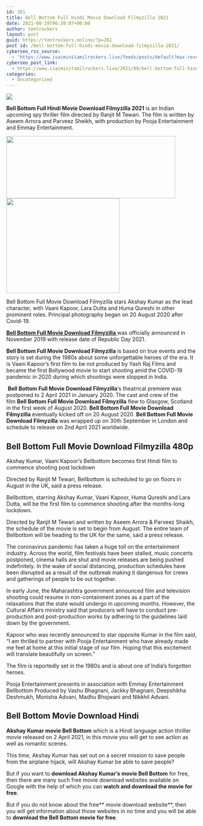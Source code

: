 ```yaml
---
id: 261
title: Bell Bottom Full Hindi Movie Download Filmyzilla 2021
date: 2021-08-29T06:20:07+00:00
author: tentrockers
layout: post
guid: https://tentrockers.online/?p=261
post id: /bell-bottom-full-hindi-movie-download-filmyzilla-2021/
cyberseo_rss_source:
  - 'https://www.isaiminitamilrockers.live/feeds/posts/default?max-results=150&start-index=1'
cyberseo_post_link:
  - https://www.isaiminitamilrockers.live/2021/08/bell-bottom-full-hindi-movie-download.html
categories:
  - Uncategorized
---
```

<div class="media_block">
  <img src="https://1.bp.blogspot.com/-jr_zFlIfD9c/YR86fa17DtI/AAAAAAAABJM/CPMXvTwCSAgRlOGmW4JuZR114Tf93ICxwCLcBGAsYHQ/s72-w447-h164-c/images.jpg" class="media_thumbnail" />
</div>

<meta content="Bell Bottom Full Hindi Movie Download Filmyzilla 2021 is an Indian upcoming spy thriller film directed by Ranjit M Tewari. The film is writ..." name="twitter:description" />

  


<center>
</center>

**Bell Bottom Full Hindi Movie Download Filmyzilla 2021** is an Indian upcoming spy thriller film directed by Ranjit M Tewari. The film is written by Aseem Arrora and Parveez Sheikh, with production by Pooja Entertainment and Emmay Entertainment.

<div class="separator">
  <a href="https://1.bp.blogspot.com/-jr_zFlIfD9c/YR86fa17DtI/AAAAAAAABJM/CPMXvTwCSAgRlOGmW4JuZR114Tf93ICxwCLcBGAsYHQ/s308/images.jpg"><img loading="lazy" border="0" data-original-height="164" data-original-width="308" height="164" src="https://1.bp.blogspot.com/-jr_zFlIfD9c/YR86fa17DtI/AAAAAAAABJM/CPMXvTwCSAgRlOGmW4JuZR114Tf93ICxwCLcBGAsYHQ/w447-h164/images.jpg" width="447" /></a>
</div>



<div class="separator">
  <a href="https://www.tamilrockerz.online/bell-bottom-full-hindi-movie-download-filmyzilla-2021/"><img loading="lazy" border="0" data-original-height="250" data-original-width="300" height="250" src="https://1.bp.blogspot.com/-nfbzYVobUik/YMlpOerzdgI/AAAAAAAAA3Y/aAupsOUs_WMY6Lv7R1OtZhI6OqaRh-YAwCPcBGAYYCw/s0/e854879156f0849f3d27a89db88ed039.png" width="300" /></a>
</div>

Bell Bottom Full Movie Download Filmyzilla stars Akshay Kumar as the lead character, with Vaani Kapoor, Lara Dutta and Huma Qureshi in other prominent roles. Principal photography began on 20 August 2020 after Covid-19.&nbsp;

[**Bell Bottom Full Movie Download Filmyzilla**&nbsp;](https://techsambavangal.in/bell-bottom-movie-online-2021/)was officially announced in November 2019 with release date of Republic Day 2021.

**Bell Bottom Full Movie Download Filmyzilla**&nbsp;is based on true events and the story is set during the 1980s about some unforgettable heroes of the era. It is Vaani Kapoor’s first film to be not produced by Yash Raj Films and became the first Bollywood movie to start shooting amid the COVID-19 pandemic in 2020 during which shootings were stopped in India.

&nbsp;**Bell Bottom Full Movie Download Filmyzilla**‘s theatrical premiere was postponed to 2 April 2021 in January 2020. The cast and crew of the film&nbsp;**Bell Bottom Full Movie Download Filmyzilla**&nbsp;flew to Glasgow, Scotland in the first week of August 2020.&nbsp;**Bell Bottom Full Movie Download Filmyzilla**&nbsp;eventually kicked off on 20 August 2020.&nbsp;**Bell Bottom Full Movie Download Filmyzilla**&nbsp;was wrapped up on 30th September in London and schedule to release on 2nd April 2021 worldwide.

## Bell Bottom Full Movie Download Filmyzilla 480p

Akshay Kumar, Vaani Kapoor’s Bellbottom becomes first Hindi film to commence shooting post lockdown

Directed by Ranjit M Tewari, Bellbottom is scheduled to go on floors in August in the UK, said a press release.

Bellbottom, starring Akshay Kumar, Vaani Kapoor, Huma Qureshi and Lara Dutta, will be the first film to commence shooting after the months-long lockdown.

Directed by Ranjit M Tewari and written by Aseem Arrora & Parveez Shaikh, the schedule of the movie is set to begin from August. The entire team of Bellbottom will be heading to the UK for the same, said a press release.

The coronavirus pandemic has taken a huge toll on the entertainment industry. Across the world, film festivals have been stalled, music concerts postponed, cinema halls are shut and movie releases are being pushed indefinitely. In the wake of social distancing, production schedules have been disrupted as a result of the outbreak making it dangerous for crews and gatherings of people to be out together.

In early June, the Maharashtra government announced film and television shooting could resume in non-containment zones as a part of the relaxations that the state would undergo in upcoming months. However, the Cultural Affairs ministry said that producers will have to conduct pre-production and post-production works by adhering to the guidelines laid down by the government.

Kapoor who was recently announced to star opposite Kumar in the film said, “I am thrilled to partner with Pooja Entertainment who have already made me feel at home at this initial stage of our film. Hoping that this excitement will translate beautifully on screen.”

The film is reportedly set in the 1980s and is about one of India’s forgotten heroes.

Pooja Entertainment presents in association with Emmay Entertainment Bellbottom Produced by Vashu Bhagnani, Jackky Bhagnani, Deepshikha Deshmukh, Monisha Advani, Madhu Bhojwani and Nikkhil Advani.

## Bell Bottom Movie Download Hindi

**Akshay Kumar movie Bell Bottom**&nbsp;which is a Hindi language action thriller movie released on 2 April 2021, in this movie you will get to see action as well as romantic scenes.

This time, Akshay Kumar has set out on a secret mission to save people from the airplane hijack, will Akshay Kumar be able to save people?

But if you want to&nbsp;**download Akshay Kumar’s movie Bell Bottom**&nbsp;for free, then there are many such free movie download websites available on Google with the help of which you can&nbsp;**watch and download the movie for free**.

But if you do not know about the free**&nbsp;movie download website**, then you will get information about those websites in no time and you will be able to&nbsp;**download the Bell Bottom movie for free**.

<center>
</center>